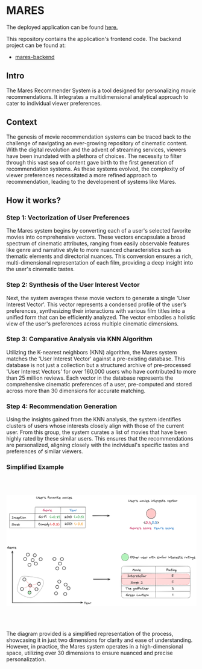 
# MARES

The deployed application can be found [here.](https://mares.vercel.app)

This repository contains the application's frontend code. The backend project can be found at:
- [mares-backend](https://github.com/arizabruno/mares-backend)


## Intro

The Mares Recommender System is a tool designed for personalizing movie recommendations. It integrates a multidimensional analytical approach to cater to individual viewer preferences.

## Context

The genesis of movie recommendation systems can be traced back to the challenge of navigating an ever-growing repository of cinematic content. With the digital revolution and the advent of streaming services, viewers have been inundated with a plethora of choices. The necessity to filter through this vast sea of content gave birth to the first generation of recommendation systems. As these systems evolved, the complexity of viewer preferences necessitated a more refined approach to recommendation, leading to the development of systems like Mares.

## How it works?

### Step 1: Vectorization of User Preferences

The Mares system begins by converting each of a user's selected favorite movies into comprehensive vectors. These vectors encapsulate a broad spectrum of cinematic attributes, ranging from easily observable features like genre and narrative style to more nuanced characteristics such as thematic elements and directorial nuances. This conversion ensures a rich, multi-dimensional representation of each film, providing a deep insight into the user's cinematic tastes.

### Step 2: Synthesis of the User Interest Vector

Next, the system averages these movie vectors to generate a single 'User Interest Vector'. This vector represents a condensed profile of the user’s preferences, synthesizing their interactions with various film titles into a unified form that can be efficiently analyzed. The vector embodies a holistic view of the user's preferences across multiple cinematic dimensions.

### Step 3: Comparative Analysis via KNN Algorithm

Utilizing the K-nearest neighbors (KNN) algorithm, the Mares system matches the 'User Interest Vector' against a pre-existing database. This database is not just a collection but a structured archive of pre-processed 'User Interest Vectors' for over 160,000 users who have contributed to more than 25 million reviews. Each vector in the database represents the comprehensive cinematic preferences of a user, pre-computed and stored across more than 30 dimensions for accurate matching.

### Step 4: Recommendation Generation

Using the insights gained from the KNN analysis, the system identifies clusters of users whose interests closely align with those of the current user. From this group, the system curates a list of movies that have been highly rated by these similar users. This ensures that the recommendations are personalized, aligning closely with the individual's specific tastes and preferences of similar viewers.


### Simplified Example

<br/>
<br/>

![MARES Diagram](mares-diagram.png)

<br/>
<br/>


The diagram provided is a simplified representation of the process, showcasing it in just two dimensions for clarity and ease of understanding. However, in practice, the Mares system operates in a high-dimensional space, utilizing over 30 dimensions to ensure nuanced and precise personalization.
